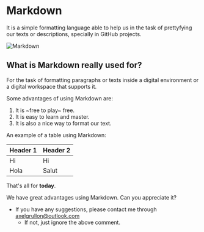 # Markdown

It is a simple formatting language able to help us in the task of prettyfying our texts or descriptions, specially in GitHub projects.


![Markdown](https://simpleen.io/static/39f66eacb194426c374c42395c144c70/ccaf4/logo-markdown.png)

## What is Markdown really used for?

For the task of formatting paragraphs or texts inside a digital environment or a digital workspace that supports it.

Some advantages of using Markdown are:

1. It is ~free to play~ free.
2. It is easy to learn and master.
3. It is also a nice way to format our text.

An example of a table using Markdown:


Header 1 | Header 2
--------|----------
Hi   |  Hi
Hola | Salut


That's all for **today**.

We have great advantages using Markdown. Can you appreciate it?

- If you have any suggestions, please contact me through axelgrullon@outlook.com
  - If not, just ignore the above comment.
